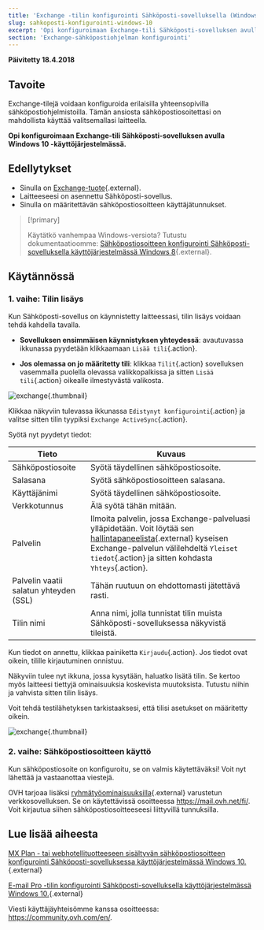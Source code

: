 ```yaml
---
title: 'Exchange -tilin konfigurointi Sähköposti-sovelluksella (Windows 10)'
slug: sahkoposti-konfigurointi-windows-10
excerpt: 'Opi konfiguroimaan Exchange-tili Sähköposti-sovelluksen avulla Windows 10 -käyttöjärjestelmässä'
section: 'Exchange-sähköpostiohjelman konfigurointi'
---
```


**Päivitetty 18.4.2018**

## Tavoite

Exchange-tilejä voidaan konfiguroida erilaisilla yhteensopivilla sähköpostiohjelmistoilla. Tämän ansiosta sähköpostiosoitettasi on mahdollista käyttää valitsemallasi laitteella.

**Opi konfiguroimaan Exchange-tili Sähköposti-sovelluksen avulla Windows 10 -käyttöjärjestelmässä.**

## Edellytykset

- Sinulla on [Exchange-tuote](https://www.ovh-hosting.fi/sahkopostit/){.external}.
- Laitteeseesi on asennettu Sähköposti-sovellus.
- Sinulla on määritettävän sähköpostiosoitteen käyttäjätunnukset.

> [!primary]
>
> Käytätkö vanhempaa Windows-versiota? Tutustu dokumentaatioomme: [Sähköpostiosoitteen konfigurointi Sähköposti-sovelluksella käyttöjärjestelmässä Windows 8](https://docs.ovh.com/fi/microsoft-collaborative-solutions/exchange_2013_kayttoonotto_windows_8lla/){.external}.
>

## Käytännössä

### 1. vaihe: Tilin lisäys

Kun Sähköposti-sovellus on käynnistetty laitteessasi, tilin lisäys voidaan tehdä kahdella tavalla.

- **Sovelluksen ensimmäisen käynnistyksen yhteydessä**: avautuvassa ikkunassa pyydetään klikkaamaan `Lisää tili`{.action}.

- **Jos olemassa on jo määritetty tili**: klikkaa `Tilit`{.action} sovelluksen vasemmalla puolella olevassa valikkopalkissa ja sitten `Lisää tili`{.action} oikealle ilmestyvästä valikosta.

![exchange](images/configuration-mail-windows-step1.png){.thumbnail}

Klikkaa näkyviin tulevassa ikkunassa `Edistynyt konfigurointi`{.action} ja valitse sitten tilin tyypiksi `Exchange ActiveSync`{.action}.

Syötä nyt pyydetyt tiedot:

|Tieto|Kuvaus|
|---|---|
|Sähköpostiosoite|Syötä täydellinen sähköpostiosoite.|
|Salasana|Syötä sähköpostiosoitteen salasana.|
|Käyttäjänimi|Syötä täydellinen sähköpostiosoite.|
|Verkkotunnus|Älä syötä tähän mitään.|
|Palvelin|Ilmoita palvelin, jossa Exchange-palveluasi ylläpidetään. Voit löytää sen [hallintapaneelista](https://www.ovh.com/auth/?action=gotomanager){.external} kyseisen Exchange-palvelun välilehdeltä `Yleiset tiedot`{.action} ja sitten kohdasta `Yhteys`{.action}.|
|Palvelin vaatii salatun yhteyden (SSL)|Tähän ruutuun on ehdottomasti jätettävä rasti.|
|Tilin nimi|Anna nimi, jolla tunnistat tilin muista Sähköposti-sovelluksessa näkyvistä tileistä.|

Kun tiedot on annettu, klikkaa painiketta `Kirjaudu`{.action}. Jos tiedot ovat oikein, tilille kirjautuminen onnistuu.

Näkyviin tulee nyt ikkuna, jossa kysytään, haluatko lisätä tilin. Se kertoo myös laitteesi tiettyjä ominaisuuksia koskevista muutoksista. Tutustu niihin ja vahvista sitten tilin lisäys.

Voit tehdä testilähetyksen tarkistaaksesi, että tilisi asetukset on määritetty oikein.

![exchange](images/configuration-mail-windows-exchange-step2.png){.thumbnail}

### 2. vaihe: Sähköpostiosoitteen käyttö

Kun sähköpostiosoite on konfiguroitu, se on valmis käytettäväksi! Voit nyt lähettää ja vastaanottaa viestejä.

OVH tarjoaa lisäksi [ryhmätyöominaisuuksilla](https://www.ovh-hosting.fi/sahkopostit/){.external} varustetun verkkosovelluksen. Se on käytettävissä osoitteessa <https://mail.ovh.net/fi/>. Voit kirjautua siihen sähköpostiosoitteeseesi liittyvillä tunnuksilla.

## Lue lisää aiheesta

[MX Plan - tai webhotellituotteeseen sisältyvän sähköpostiosoitteen konfigurointi Sähköposti-sovelluksessa käyttöjärjestelmässä Windows 10.](https://docs.ovh.com/fi/emails/sahkoposti-konfigurointi-windows-10/){.external}

[E-mail Pro -tilin konfigurointi Sähköposti-sovelluksella käyttöjärjestelmässä Windows 10.](https://docs.ovh.com/fi/emails-pro/sahkoposti-konfigurointi-windows-10/){.external}

Viesti käyttäjäyhteisömme kanssa osoitteessa: <https://community.ovh.com/en/>.